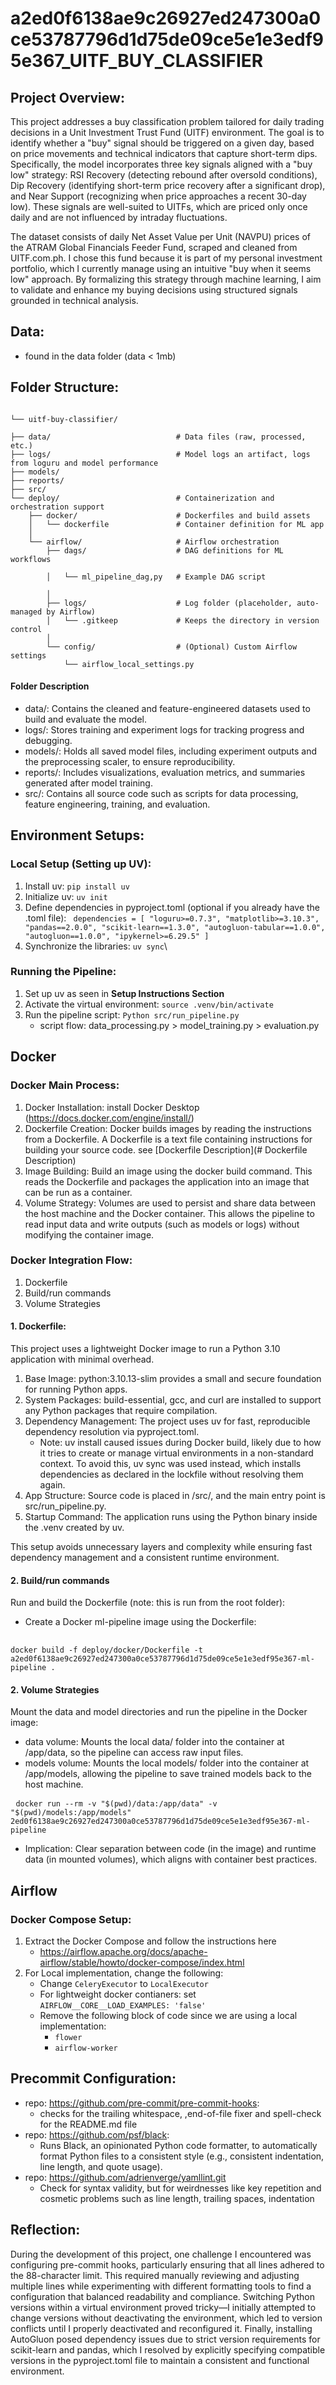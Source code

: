 # a2ed0f6138ae9c26927ed247300a0ce53787796d1d75de09ce5e1e3edf95e367_UITF_BUY_CLASSIFIER

## Project Overview: 
This project addresses a buy classification problem tailored for daily trading decisions in a Unit Investment Trust Fund (UITF) environment. The goal is to identify whether a "buy" signal should be triggered on a given day, based on price movements and technical indicators that capture short-term dips. Specifically, the model incorporates three key signals aligned with a "buy low" strategy: RSI Recovery (detecting rebound after oversold conditions), Dip Recovery (identifying short-term price recovery after a significant drop), and Near Support (recognizing when price approaches a recent 30-day low). These signals are well-suited to UITFs, which are priced only once daily and are not influenced by intraday fluctuations.

The dataset consists of daily Net Asset Value per Unit (NAVPU) prices of the ATRAM Global Financials Feeder Fund, scraped and cleaned from UITF.com.ph. I chose this fund because it is part of my personal investment portfolio, which I currently manage using an intuitive "buy when it seems low" approach. By formalizing this strategy through machine learning, I aim to validate and enhance my buying decisions using structured signals grounded in technical analysis.

## Data: 
- found in the data folder (data < 1mb)

## Folder Structure:
<pre><code>
└── uitf-buy-classifier/<br>
├── data/                            # Data files (raw, processed, etc.) 
├── logs/                            # Model logs an artifact, logs from loguru and model performance
├── models/          
├── reports/       
├── src/   
└── deploy/                          # Containerization and orchestration support
    ├── docker/                      # Dockerfiles and build assets
    │   └── dockerfile               # Container definition for ML app
    │
    └── airflow/                     # Airflow orchestration
        ├── dags/                    # DAG definitions for ML workflows<br>
        │   └── ml_pipeline_dag,py   # Example DAG script<br>
        │
        ├── logs/                    # Log folder (placeholder, auto-managed by Airflow)
        │   └── .gitkeep             # Keeps the directory in version control
        │
        └── config/                  # (Optional) Custom Airflow settings
            └── airflow_local_settings.py
</code></pre>

#### Folder Description
- data/: Contains the cleaned and feature-engineered datasets used to build and evaluate the model.
- logs/: Stores training and experiment logs for tracking progress and debugging.
- models/: Holds all saved model files, including experiment outputs and the preprocessing scaler, to ensure reproducibility.
- reports/: Includes visualizations, evaluation metrics, and summaries generated after model training.
- src/: Contains all source code such as scripts for data processing, feature engineering, training, and evaluation.

## Environment Setups:

### Local Setup (Setting up UV): 
1. Install uv: `pip install uv`
2. Initialize uv: `uv init`
3. Define dependencies in pyproject.toml (optional if you already have the .toml file): `
   dependencies = [
    "loguru>=0.7.3",
    "matplotlib>=3.10.3",
    "pandas==2.0.0",
    "scikit-learn==1.3.0",
    "autogluon-tabular==1.0.0",
    "autogluon==1.0.0",
    "ipykernel>=6.29.5"
]`
4. Synchronize the libraries: `uv sync`\
   
### Running the Pipeline:
1. Set up uv as seen in **Setup Instructions Section**
2. Activate the virtual environment: `source .venv/bin/activate`
3. Run the pipeline script: `Python src/run_pipeline.py`
      - script flow: data_processing.py > model_training.py > evaluation.py

## Docker

### Docker Main Process: 
1. Docker Installation: install Docker Desktop (https://docs.docker.com/engine/install/)
3. Dockerfile Creation:  Docker builds images by reading the instructions from a Dockerfile. A Dockerfile is a text file containing instructions for building your source code. see [Dockerfile Description](# Dockerfile Description)
4. Image Building: Build an image using the docker build command. This reads the Dockerfile and packages the application into an image that can be run as a container.
5. Volume Strategy: Volumes are used to persist and share data between the host machine and the Docker container. This allows the pipeline to read input data and write outputs (such as models or logs) without modifying the container image.

### Docker Integration Flow:
1. Dockerfile
2. Build/run commands
3. Volume Strategies
   
#### 1. Dockerfile:
This project uses a lightweight Docker image to run a Python 3.10 application with minimal overhead. <br>
1. Base Image: python:3.10.13-slim provides a small and secure foundation for running Python apps.
2. System Packages: build-essential, gcc, and curl are installed to support any Python packages that require compilation.
3. Dependency Management: The project uses uv for fast, reproducible dependency resolution via pyproject.toml.
    - Note: uv install caused issues during Docker build, likely due to how it tries to create or manage virtual environments in a non-standard context. To avoid this, uv sync was used instead, which installs dependencies as declared in the lockfile without resolving them again.
4. App Structure: Source code is placed in /src/, and the main entry point is src/run_pipeline.py.
5. Startup Command: The application runs using the Python binary inside the .venv created by uv.
   
This setup avoids unnecessary layers and complexity while ensuring fast dependency management and a consistent runtime environment.

#### 2. Build/run commands
Run and build the Dockerfile (note: this is run from the root folder):
- Create a Docker ml-pipeline image using the Dockerfile:
<pre> <code>
docker build -f deploy/docker/Dockerfile -t a2ed0f6138ae9c26927ed247300a0ce53787796d1d75de09ce5e1e3edf95e367-ml-pipeline .
</code></pre>

#### 2.  Volume Strategies
Mount the data and model directories and run the pipeline in the Docker image:
- data volume: Mounts the local data/ folder into the container at /app/data, so the pipeline can access raw input files.
- models volume: Mounts the local models/ folder into the container at /app/models, allowing the pipeline to save trained models back to the host machine.
<pre> <code>docker run --rm -v "$(pwd)/data:/app/data" -v "$(pwd)/models:/app/models" 2ed0f6138ae9c26927ed247300a0ce53787796d1d75de09ce5e1e3edf95e367-ml-pipeline</code></pre>
- Implication: Clear separation between code (in the image) and runtime data (in mounted volumes), which aligns with container best practices.
  

## Airflow 

### Docker Compose Setup:
1. Extract the Docker Compose and follow the instructions here
    - https://airflow.apache.org/docs/apache-airflow/stable/howto/docker-compose/index.html
2. For Local implementation, change the following:
    - Change ```CeleryExecutor``` to ```LocalExecutor```
    - For lightweight docker contianers: set ```AIRFLOW__CORE__LOAD_EXAMPLES: 'false'```
    - Remove the following block of code since we are using a local implementation:
      - ```flower```
      - ```airflow-worker```


## Precommit Configuration:
- repo: https://github.com/pre-commit/pre-commit-hooks:
  - checks for the trailing whitespace, ,end-of-file fixer and spell-check for the README.md file
- repo: https://github.com/psf/black:
  - Runs Black, an opinionated Python code formatter, to automatically format Python files to a consistent style (e.g., consistent indentation, line length, and quote usage).
- repo: https://github.com/adrienverge/yamllint.git
   - Check for syntax validity, but for weirdnesses like key repetition and cosmetic problems such as line length, trailing spaces, indentation
     
## Reflection:
During the development of this project, one challenge I encountered was configuring pre-commit hooks, particularly ensuring that all lines adhered to the 88-character limit. This required manually reviewing and adjusting multiple lines while experimenting with different formatting tools to find a configuration that balanced readability and compliance. Switching Python versions within a virtual environment proved tricky—I initially attempted to change versions without deactivating the environment, which led to version conflicts until I properly deactivated and reconfigured it. Finally, installing AutoGluon posed dependency issues due to strict version requirements for scikit-learn and pandas, which I resolved by explicitly specifying compatible versions in the pyproject.toml file to maintain a consistent and functional environment.



